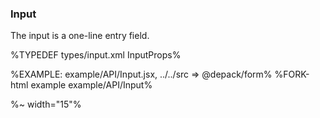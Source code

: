 ### **Input**

The input is a one-line entry field.

%TYPEDEF types/input.xml InputProps%

%EXAMPLE: example/API/Input.jsx, ../../src => @depack/form%
%FORK-html example example/API/Input%

%~ width="15"%